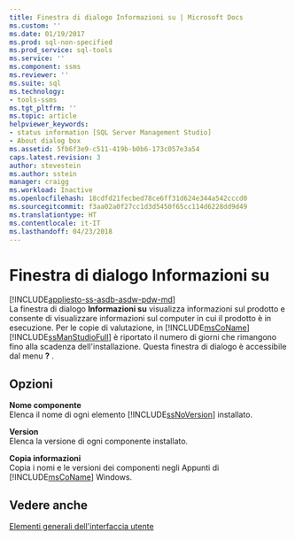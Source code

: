 ```yaml
---
title: Finestra di dialogo Informazioni su | Microsoft Docs
ms.custom: ''
ms.date: 01/19/2017
ms.prod: sql-non-specified
ms.prod_service: sql-tools
ms.service: ''
ms.component: ssms
ms.reviewer: ''
ms.suite: sql
ms.technology:
- tools-ssms
ms.tgt_pltfrm: ''
ms.topic: article
helpviewer_keywords:
- status information [SQL Server Management Studio]
- About dialog box
ms.assetid: 5fb6f3e9-c511-419b-b0b6-173c057e3a54
caps.latest.revision: 3
author: stevestein
ms.author: sstein
manager: craigg
ms.workload: Inactive
ms.openlocfilehash: 18cdfd21fecbed78ce6ff31d624e344a542cccd0
ms.sourcegitcommit: f3aa02a0f27cc1d3d5450f65cc114d6228dd9d49
ms.translationtype: HT
ms.contentlocale: it-IT
ms.lasthandoff: 04/23/2018
---
```

# <a name="about-dialog-box"></a>Finestra di dialogo Informazioni su
[!INCLUDE[appliesto-ss-asdb-asdw-pdw-md](../includes/appliesto-ss-asdb-asdw-pdw-md.md)]  
La finestra di dialogo **Informazioni su** visualizza informazioni sul prodotto e consente di visualizzare informazioni sul computer in cui il prodotto è in esecuzione. Per le copie di valutazione, in [!INCLUDE[msCoName](../includes/msconame_md.md)] [!INCLUDE[ssManStudioFull](../includes/ssmanstudiofull_md.md)] è riportato il numero di giorni che rimangono fino alla scadenza dell'installazione. Questa finestra di dialogo è accessibile dal menu **?** .  
  
## <a name="options"></a>Opzioni  
**Nome componente**  
Elenca il nome di ogni elemento [!INCLUDE[ssNoVersion](../includes/ssnoversion_md.md)] installato.  
  
**Version**  
Elenca la versione di ogni componente installato.  
  
**Copia informazioni**  
Copia i nomi e le versioni dei componenti negli Appunti di [!INCLUDE[msCoName](../includes/msconame_md.md)] Windows.  
  
## <a name="see-also"></a>Vedere anche  
[Elementi generali dell'interfaccia utente](../ssms/general-user-interface-elements.md)  
  
